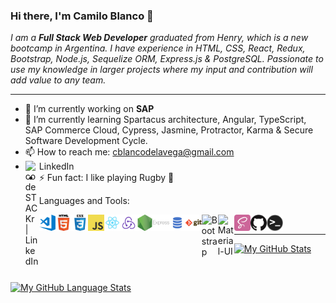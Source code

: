 ### Hi there, I'm Camilo Blanco 👋

<p><em>I am a <strong> Full Stack Web Developer</strong> graduated from Henry, which is a new bootcamp in Argentina. I have experience in HTML, CSS, React, Redux, Bootstrap, Node.js, Sequelize ORM, Express.js & PostgreSQL. Passionate to use my knowledge in larger projects where my input and contribution will add value to any team.</em></p>

----------------------------------------------------------------------------------------------------------------------

- 🔭 I’m currently working on <strong>SAP</strong>
- 🌱 I’m currently learning Spartacus architecture, Angular, TypeScript, SAP Commerce Cloud, Cypress, Jasmine, Protractor, Karma & Secure Software Development Cycle.
- 📫  How to reach me: cblancodelavega@gmail.com
- [<img align="left" alt="codeSTACKr | LinkedIn" width="22px" src="https://cdn.jsdelivr.net/npm/simple-icons@v3/icons/linkedin.svg" />](https://www.linkedin.com/in/camilo-blanco-de-la-vega-51a6a51b0/) LinkedIn
- ⚡ Fun fact: I like playing Rugby 🏉

Languages and Tools:

<img align="left" alt="Visual Studio Code" width="26px" src="https://raw.githubusercontent.com/github/explore/80688e429a7d4ef2fca1e82350fe8e3517d3494d/topics/visual-studio-code/visual-studio-code.png" />
<img align="left" alt="HTML5" width="26px" src="https://raw.githubusercontent.com/github/explore/80688e429a7d4ef2fca1e82350fe8e3517d3494d/topics/html/html.png" />
<img align="left" alt="CSS3" width="26px" src="https://raw.githubusercontent.com/github/explore/80688e429a7d4ef2fca1e82350fe8e3517d3494d/topics/css/css.png" />
<img align="left" alt="JavaScript" width="26px" src="https://raw.githubusercontent.com/github/explore/80688e429a7d4ef2fca1e82350fe8e3517d3494d/topics/javascript/javascript.png" />
<img align="left" alt="React" width="26px" src="https://raw.githubusercontent.com/github/explore/80688e429a7d4ef2fca1e82350fe8e3517d3494d/topics/react/react.png" />
<img align="left" alt="REDUX" width="26px" src="https://raw.githubusercontent.com/TheNear/TheNear/master/icons/redux.png" />
<img align="left" alt="Node.js" width="26px" src="https://raw.githubusercontent.com/github/explore/80688e429a7d4ef2fca1e82350fe8e3517d3494d/topics/nodejs/nodejs.png" />
<img align="left" alt="Express" width="26px" src="https://raw.githubusercontent.com/github/explore/80688e429a7d4ef2fca1e82350fe8e3517d3494d/topics/express/express.png" />
<img align="left" alt="SQL" width="26px" src="https://raw.githubusercontent.com/github/explore/80688e429a7d4ef2fca1e82350fe8e3517d3494d/topics/sql/sql.png" />
<img align="left" alt="Git" width="26px" src="https://raw.githubusercontent.com/github/explore/80688e429a7d4ef2fca1e82350fe8e3517d3494d/topics/git/git.png" />
<img align="left" alt="Bootstrap" width="26px" src="https://seocom.agency/wp-content/uploads/2019/02/bootstrap-stack.png" />
<img align="left" alt="Material-UI" width="26px" src="https://avatars2.githubusercontent.com/u/33663932?s=200&v=4" />
<img align="left" alt="SASS" width="26px" src="https://raw.githubusercontent.com/TheNear/TheNear/master/icons/sass.png" />
<img align="left" alt="GitHub" width="26px" src="https://raw.githubusercontent.com/github/explore/78df643247d429f6cc873026c0622819ad797942/topics/github/github.png" />
<img align="left" alt="Terminal" width="26px" src="https://raw.githubusercontent.com/github/explore/80688e429a7d4ef2fca1e82350fe8e3517d3494d/topics/terminal/terminal.png" />


<br />

----------------------------------------------------------------------------------------------------------------------


[![My GitHub Stats](https://github-readme-stats.vercel.app/api/?username=CamiloJBlanco&count_private=true&theme=tokyonight&showicons=true)]()

<br />

[![My GitHub Language Stats](https://github-readme-stats.vercel.app/api/top-langs/?username=CamiloJBlanco&langs_count=5&theme=tokyonight)]()
